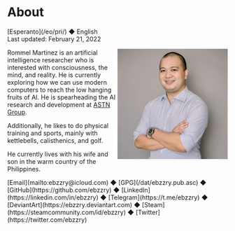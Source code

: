 About
=====

<div class="center">[Esperanto](/eo/pri/) ◆ English</div>
<div class="center">Last updated: February 21, 2022</div>

<div>
<img align="right" width="50%" src="/images/photos/ebzzry.jpg">

Rommel Martinez is an artificial intelligence researcher who is interested with consciousness, the
mind, and reality. He is currently exploring how we can use modern computers to reach the low
hanging fruits of AI. He is spearheading the AI research and development at [ASTN Group](https://astn-group.com).

Additionally, he likes to do physical training and sports, mainly with kettlebells, calisthenics, and golf.

He currently lives with his wife and son in the warm country of the Philippines.
</div>
<div>
[Email](mailto:ebzzry@icloud.com) ◆ [GPG](/dat/ebzzry.pub.asc) ◆ [GitHub](https://github.com/ebzzry) ◆ [LinkedIn](https://linkedin.com/in/ebzzry) ◆ [Telegram](https://t.me/ebzzry) ◆ [DeviantArt](https://ebzzry.deviantart.com) ◆ [Steam](https://steamcommunity.com/id/ebzzry) ◆ [Twitter](https://twitter.com/ebzzry)
</div>
